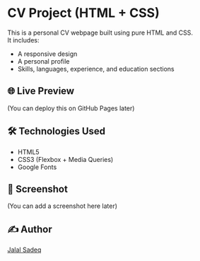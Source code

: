 # CV Project (HTML + CSS)

This is a personal CV webpage built using pure HTML and CSS.  
It includes:
- A responsive design
- A personal profile
- Skills, languages, experience, and education sections

## 🌐 Live Preview
(You can deploy this on GitHub Pages later)

## 🛠️ Technologies Used
- HTML5
- CSS3 (Flexbox + Media Queries)
- Google Fonts

## 📸 Screenshot
(You can add a screenshot here later)

## ✍️ Author
[Jalal Sadeq](https://github.com/jalalsadeq)